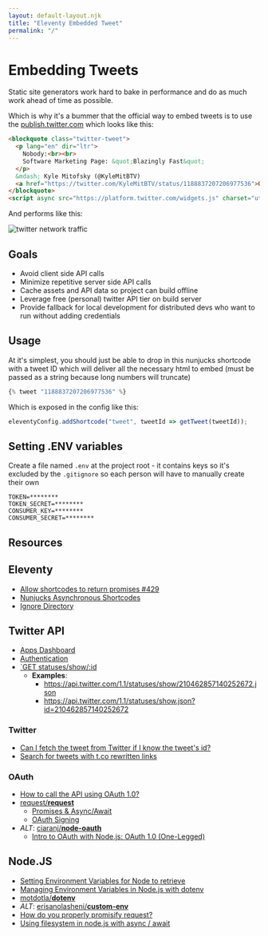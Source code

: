 ```yaml
---
layout: default-layout.njk
title: "Eleventy Embedded Tweet"
permalink: "/"
---
```


# Embedding Tweets

Static site generators work hard to bake in performance and do as much work ahead of time as possible.

Which is why it's a bummer that the official way to embed tweets is to use the [publish.twitter.com](https://publish.twitter.com/#) which looks like this:

```html
<blockquote class="twitter-tweet">
  <p lang="en" dir="ltr">
    Nobody:<br><br>
    Software Marketing Page: &quot;Blazingly Fast&quot;
  </p>
  &mdash; Kyle Mitofsky (@KyleMitBTV) 
  <a href="https://twitter.com/KyleMitBTV/status/1188837207206977536">October 28, 2019</a>
</blockquote>
<script async src="https://platform.twitter.com/widgets.js" charset="utf-8"></script>
```

And performs like this:

![twitter network traffic](https://i.imgur.com/4SFqs4P.png)

## Goals

* Avoid client side API calls
* Minimize repetitive server side API calls
* Cache assets and API data so project can build offline
* Leverage free (personal) twitter API tier on build server
* Provide fallback for local development for distributed devs who want to run without adding credentials

## Usage

At it's simplest, you should just be able to drop in this nunjucks shortcode with a tweet ID which will deliver all the necessary html to embed (must be passed as a string because long numbers will truncate)

```js
{% tweet "1188837207206977536" %}
```

Which is exposed in the config like this:

```js
eleventyConfig.addShortcode("tweet", tweetId => getTweet(tweetId));
```

## Setting .ENV variables

Create a file named `.env` at the project root - it contains keys so it's excluded by the `.gitignore` so each person will have to manually create their own

```env
TOKEN=********
TOKEN_SECRET=********
CONSUMER_KEY=********
CONSUMER_SECRET=********
```


## Resources

## Eleventy

* [Allow shortcodes to return promises #429](https://github.com/11ty/eleventy/issues/429)
* [Nunjucks Asynchronous Shortcodes](https://www.11ty.dev/docs/languages/nunjucks/#asynchronous-shortcodes)
* [Ignore Directory](https://www.11ty.dev/docs/ignores/)

## Twitter API

* [Apps Dashboard](https://developer.twitter.com/en/apps)
* [Authentication](https://developer.twitter.com/en/docs/basics/authentication/oauth-1-0a)
* [`GET statuses/show/:id](https://developer.twitter.com/en/docs/tweets/post-and-engage/api-reference/get-statuses-show-id)
  * **Examples**:
    * https://api.twitter.com/1.1/statuses/show/210462857140252672.json
    * https://api.twitter.com/1.1/statuses/show.json?id=210462857140252672

### Twitter

* [Can I fetch the tweet from Twitter if I know the tweet's id?](https://stackoverflow.com/q/897107/1366033)
* [Search for tweets with t.co rewritten links](https://stackoverflow.com/q/7561016/1366033)

### OAuth

* [How to call the API using OAuth 1.0?](https://stackoverflow.com/q/32328718/1366033)
* [request/**request**](https://github.com/request/request)
  * [Promises & Async/Await](https://github.com/request/request#promises--asyncawait)
  * [OAuth Signing](https://github.com/request/request#oauth-signing)
* *ALT*: [ciaranj/**node-oauth**](https://github.com/ciaranj/node-oauth)
  * [Intro to OAuth with Node.js: OAuth 1.0 (One-Legged)](https://webapplog.com/intro-to-oauth-with-node-js-oauth-1-0/)

## Node.JS

* [Setting Environment Variables for Node to retrieve](https://stackoverflow.com/a/34154491/1366033)
* [Managing Environment Variables in Node.js with dotenv](https://stackabuse.com/managing-environment-variables-in-node-js-with-dotenv/)
* [motdotla/**dotenv**](https://github.com/motdotla/dotenv)
* *ALT*: [erisanolasheni/**custom-env**](https://github.com/erisanolasheni/custom-env)
* [How do you properly promisify request?](https://stackoverflow.com/q/28308131/1366033)
* [Using filesystem in node.js with async / await](https://stackoverflow.com/a/58332163/1366033)
